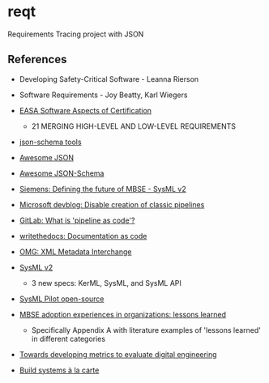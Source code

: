# reqt

Requirements Tracing project with JSON

## References

 - Developing Safety-Critical Software - Leanna Rierson

 - Software Requirements - Joy Beatty, Karl Wiegers

 - [EASA Software Aspects of Certification](https://www.easa.europa.eu/en/document-library/product-certification-consultations/easa-cm-swceh-002)
    - 21 MERGING HIGH-LEVEL AND LOW-LEVEL REQUIREMENTS

 - [json-schema tools](https://json-schema.org/implementations)

 - [Awesome JSON](https://github.com/burningtree/awesome-json)

 - [Awesome JSON-Schema](https://github.com/sourcemeta/awesome-jsonschema)

 - [Siemens: Defining the future of MBSE - SysML v2](https://blogs.sw.siemens.com/thought-leadership/2021/08/10/defining-the-future-of-mbse-sysml-v2/)

 - [Microsoft devblog: Disable creation of classic pipelines](https://devblogs.microsoft.com/devops/disable-creation-of-classic-pipelines/)

 - [GitLab: What is 'pipeline as code'?](https://about.gitlab.com/topics/ci-cd/pipeline-as-code/)

 - [writethedocs: Documentation as code](https://www.writethedocs.org/guide/docs-as-code/)

 - [OMG: XML Metadata Interchange](https://www.omg.org/spec/XMI)

 - [SysML v2](https://www.omg.org/news/releases/pr2023/07-10-23.htm)
    - 3 new specs: KerML, SysML, and SysML API

 - [SysML Pilot open-source](https://github.com/Systems-Modeling)

 - [MBSE adoption experiences in organizations: lessons learned](https://incose.onlinelibrary.wiley.com/doi/full/10.1002/sys.21717)
     - Specifically Appendix A with literature examples of 'lessons learned' in different categories

 - [Towards developing metrics to evaluate digital engineering](https://incose.onlinelibrary.wiley.com/doi/full/10.1002/sys.21640)

 - [Build systems à la carte](https://www.cambridge.org/core/journals/journal-of-functional-programming/article/build-systems-a-la-carte-theory-and-practice/097CE52C750E69BD16B78C318754C7A4)
